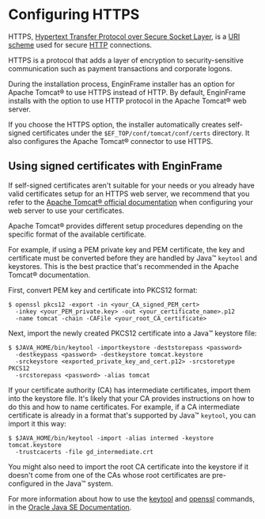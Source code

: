 # Configuring HTTPS<a name="http-ssl"></a>

 HTTPS, [Hypertext Transfer Protocol over Secure Socket Layer](http://en.wikipedia.org/wiki/Https), is a [URI scheme](http://en.wikipedia.org/wiki/URI_scheme) used for secure [HTTP](http://en.wikipedia.org/wiki/HTTP) connections\. 

HTTPS is a protocol that adds a layer of encryption to security\-sensitive communication such as payment transactions and corporate logons\. 

 During the installation process, EnginFrame installer has an option for Apache Tomcat® to use HTTPS instead of HTTP\. By default, EnginFrame installs with the option to use HTTP protocol in the Apache Tomcat® web server\. 

If you choose the HTTPS option, the installer automatically creates self\-signed certificates under the `$EF_TOP/conf/tomcat/conf/certs` directory\. It also configures the Apache Tomcat® connector to use HTTPS\. 

## Using signed certificates with EnginFrame<a name="tomcat-https-certificate"></a>

If self\-signed certificates aren't suitable for your needs or you already have valid certificates setup for an HTTPS web server, we recommend that you refer to the [Apache Tomcat® official documentation](https://tomcat.apache.org/tomcat-9.0-doc/ssl-howto.html) when configuring your web server to use your certificates\. 

Apache Tomcat® provides different setup procedures depending on the specific format of the available certificate\. 

For example, if using a PEM private key and PEM certificate, the key and certificate must be converted before they are handled by Java™ `keytool` and keystores\. This is the best practice that's recommended in the Apache Tomcat® documentation\. 

First, convert PEM key and certificate into PKCS12 format:

```
$ openssl pkcs12 -export -in <your_CA_signed_PEM_cert>
  -inkey <your_PEM_private.key> -out <your_certificate_name>.p12
  -name tomcat -chain -CAFile <your_root_CA_certificate>
```

Next, import the newly created PKCS12 certificate into a Java™ keystore file:

```
$ $JAVA_HOME/bin/keytool -importkeystore -deststorepass <password>
  -destkeypass <password> -destkeystore tomcat.keystore
  -srckeystore <exported_private_key_and_cert.p12> -srcstoretype PKCS12
  -srcstorepass <password> -alias tomcat
```

If your certificate authority \(CA\) has intermediate certificates, import them into the keystore file\. It's likely that your CA provides instructions on how to do this and how to name certificates\. For example, if a CA intermediate certificate is already in a format that's supported by Java™ `keytool`, you can import it this way:

```
$ $JAVA_HOME/bin/keytool -import -alias intermed -keystore tomcat.keystore
  -trustcacerts -file gd_intermediate.crt
```

You might also need to import the root CA certificate into the keystore if it doesn't come from one of the CAs whose root certificates are pre\-configured in the Java™ system\.

For more information about how to use the [keytool](https://docs.oracle.com/javase/7/docs/technotes/tools/windows/keytool.html) and [openssl](https://www.openssl.org/) commands, in the [Oracle Java SE Documentation](https://docs.oracle.com/javase/7/docs)\.